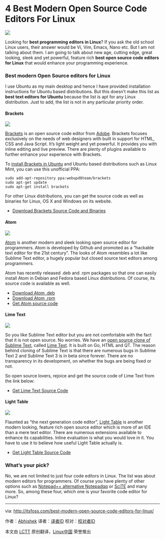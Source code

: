 4 Best Modern Open Source Code Editors For Linux
================================================================================
![](http://itsfoss.itsfoss.netdna-cdn.com/wp-content/uploads/2015/01/Best_Open_Source_Editors.jpeg)

Looking for **best programming editors in Linux**? If you ask the old school Linux users, their answer would be Vi, Vim, Emacs, Nano etc. But I am not talking about them. I am going to talk about new age, cutting edge, great looking, sleek and yet powerful, feature rich **best open source code editors for Linux** that would enhance your programming experience.

### Best modern Open Source editors for Linux ###

I use Ubuntu as my main desktop and hence I have provided installation instructions for Ubuntu based distributions. But this doesn’t make this list as **best text editors for Ubuntu** because the list is apt for any Linux distribution. Just to add, the list is not in any particular priority order.

#### Brackets ####

![](http://itsfoss.itsfoss.netdna-cdn.com/wp-content/uploads/2015/01/brackets_UI.jpeg)

[Brackets][1] is an open source code editor from [Adobe][2]. Brackets focuses exclusively on the needs of web designers with built in support for HTML, CSS and Java Script. It’s light weight and yet powerful. It provides you with inline editing and live preview. There are plenty of plugins available to further enhance your experience with Brackets.

To [install Brackets in Ubuntu][3] and Ubuntu based distributions such as Linux Mint, you can use this unofficial PPA:

    sudo add-apt-repository ppa:webupd8team/brackets
    sudo apt-get update
    sudo apt-get install brackets

For other Linux distributions, you can get the source code as well as binaries for Linux, OS X and Windows on its website.

- [Download Brackets Source Code and Binaries][5]

#### Atom ####

![](http://itsfoss.itsfoss.netdna-cdn.com/wp-content/uploads/2014/08/Atom_Editor.jpeg)

[Atom][5] is another modern and sleek looking open source editor for programmers. Atom is developed by Github and promoted as a “hackable text editor for the 21st century”. The looks of Atom resembles a lot like Sublime Text editor, a hugely popular but closed source text editors among programmers.

Atom has recently released .deb and .rpm packages so that one can easily install Atom in Debian and Fedora based Linux distributions. Of course, its source code is available as well.

- [Download Atom .deb][6]
- [Download Atom .rpm][7]
- [Get Atom source code][8]

#### Lime Text ####

![](http://itsfoss.itsfoss.netdna-cdn.com/wp-content/uploads/2014/08/LimeTextEditor.jpeg)

So you like Sublime Text editor but you are not comfortable with the fact that it is not open source. No worries. We have an [open source clone of Sublime Text][9], called [Lime Text][10]. It is built on Go, HTML and QT. The reason behind cloning of Sublime Text is that there are numerous bugs in Sublime Text 2 and Sublime Text 3 is in beta since forever. There are no transparency in its development, on whether the bugs are being fixed or not.

So open source lovers, rejoice and get the source code of Lime Text from the link below:

- [Get Lime Text Source Code][11]

#### Light Table ####

![](http://itsfoss.itsfoss.netdna-cdn.com/wp-content/uploads/2015/01/Light_Table.jpeg)

Flaunted as “the next generation code editor”, [Light Table][12] is another modern looking, feature rich open source editor which is more of an IDE than a mere text editor. There are numerous extensions available to enhance its capabilities. Inline evaluation is what you would love in it. You have to use it to believe how useful Light Table actually is.

- [Get Light Table Source Code][13]

### What’s your pick? ###

No, we are not limited to just four code editors in Linux. The list was about modern editors for programmers. Of course you have plenty of other options such as [Notepad++ alternative Notepadqq][14] or [SciTE][15] and many more. So, among these four, which one is your favorite code editor for Linux?

--------------------------------------------------------------------------------

via: http://itsfoss.com/best-modern-open-source-code-editors-for-linux/

作者：[Abhishek][a]
译者：[译者ID](https://github.com/译者ID)
校对：[校对者ID](https://github.com/校对者ID)

本文由 [LCTT](https://github.com/LCTT/TranslateProject) 原创翻译，[Linux中国](http://linux.cn/) 荣誉推出

[a]:http://itsfoss.com/author/Abhishek/
[1]:http://brackets.io/
[2]:http://www.adobe.com/
[3]:http://itsfoss.com/install-brackets-ubuntu/
[4]:https://github.com/adobe/brackets/releases
[5]:https://atom.io/
[6]:https://atom.io/download/deb
[7]:https://atom.io/download/rpm
[8]:https://github.com/atom/atom/blob/master/docs/build-instructions/linux.md
[9]:http://itsfoss.com/lime-text-open-source-alternative/
[10]:http://limetext.org/
[11]:https://github.com/limetext/lime
[12]:http://lighttable.com/
[13]:https://github.com/LightTable/LightTable
[14]:http://itsfoss.com/notepadqq-notepad-for-linux/
[15]:http://itsfoss.com/scite-the-notepad-for-linux/